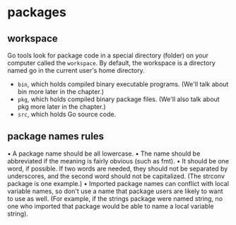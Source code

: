 # packages

## workspace

Go tools look for package code in a special directory (folder) on your computer called
the `workspace`. By default, the workspace is a directory named go in the current user's
home directory.

- `bin`, which holds compiled binary executable programs. (We'll talk about bin more later in the chapter.)
- `pkg`, which holds compiled binary package files. (We'll also talk about pkg more later in the chapter.)
- `src`, which holds Go source code.

## package names rules

• A package name should be all lowercase.
• The name should be abbreviated if the meaning is fairly obvious (such as fmt).
• It should be one word, if possible. If two words are needed, they should not be
separated by underscores, and the second word should not be capitalized. (The strconv
package is one example.)
• Imported package names can conflict with local variable names, so don't use a name
that package users are likely to want to use as well. (For example, if the strings package
were named string, no one who imported that package would be able to name a local
variable string).
